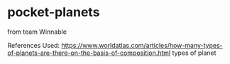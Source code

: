 # pocket-planets
from team Winnable


References Used:
https://www.worldatlas.com/articles/how-many-types-of-planets-are-there-on-the-basis-of-composition.html types of planet
